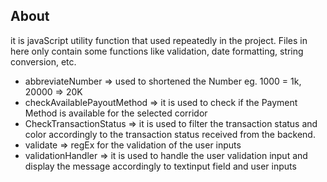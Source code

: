 ## About

it is javaScript utility function that used repeatedly in the project. Files in here only contain some functions like validation, date formatting, string conversion, etc.

- abbreviateNumber => used to shortened the Number eg. 1000 = 1k, 20000 => 20K
- checkAvailablePayoutMethod => it is used to check if the Payment Method is available for the selected corridor
- CheckTransactionStatus => it is used to filter the transaction status and color accordingly to the transaction status received from the backend.
- validate => regEx for the validation of the user inputs
- validationHandler => it is used to handle the user validation input and display the message accordingly to textinput field and user inputs
